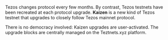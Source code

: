 Tezos changes protocol every few months. By contrast, Tezos testnets have been recreated at each protocol  upgrade. **Kaizen** is a new kind of Tezos testnet that upgrades to closely follow Tezos mainnet protocol.

There is no democracy involved: Kaizen upgrades are user-activated. The upgrade blocks are centrally managed on the Teztnets.xyz platform.
